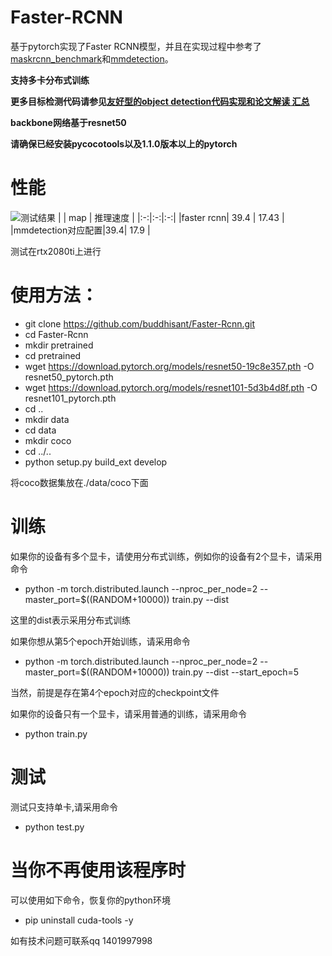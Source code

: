 # Faster-RCNN
基于pytorch实现了Faster RCNN模型，并且在实现过程中参考了[maskrcnn_benchmark](https://github.com/facebookresearch/maskrcnn-benchmark)和[mmdetection](https://github.com/open-mmlab/mmdetection)。

**支持多卡分布式训练**

**更多目标检测代码请参见[友好型的object detection代码实现和论文解读 汇总](https://blog.csdn.net/gongyi_yf/article/details/109660890)**

**backbone网络基于resnet50**

**请确保已经安装pycocotools以及1.1.0版本以上的pytorch**

# 性能
![测试结果](https://raw.githubusercontent.com/buddhisant/atss_pytorch/main/atss.png)
|  | map | 推理速度 |
|:-:|:-:|:-:|
|faster rcnn| 39.4 | 17.43 |
|mmdetection对应配置|39.4| 17.9 |

测试在rtx2080ti上进行

# 使用方法：
- git clone https://github.com/buddhisant/Faster-Rcnn.git
- cd Faster-Rcnn
- mkdir pretrained
- cd pretrained
- wget https://download.pytorch.org/models/resnet50-19c8e357.pth -O resnet50_pytorch.pth
- wget https://download.pytorch.org/models/resnet101-5d3b4d8f.pth -O resnet101_pytorch.pth
- cd ..
- mkdir data
- cd data
- mkdir coco
- cd ../..
- python setup.py build_ext develop

将coco数据集放在./data/coco下面

# 训练
如果你的设备有多个显卡，请使用分布式训练，例如你的设备有2个显卡，请采用命令
- python -m torch.distributed.launch --nproc_per_node=2 --master_port=$((RANDOM+10000)) train.py --dist

这里的dist表示采用分布式训练

如果你想从第5个epoch开始训练，请采用命令

- python -m torch.distributed.launch --nproc_per_node=2 --master_port=$((RANDOM+10000)) train.py --dist --start_epoch=5

当然，前提是存在第4个epoch对应的checkpoint文件

如果你的设备只有一个显卡，请采用普通的训练，请采用命令
- python train.py

# 测试
测试只支持单卡,请采用命令
- python test.py

# 当你不再使用该程序时
可以使用如下命令，恢复你的python环境
- pip uninstall cuda-tools -y

如有技术问题可联系qq 1401997998
